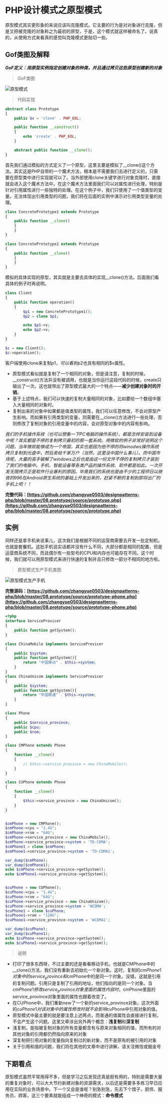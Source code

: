 # PHP设计模式之原型模式

原型模式其实更形象的来说应该叫克隆模式。它主要的行为是对对象进行克隆，但是又把被克隆的对象称之为最初的原型，于是，这个模式就这样被命名了。说真的，从使用方式来看真的感觉叫克隆模式更贴切一些。

## Gof类图及解释

***GoF定义：用原型实例指定创建对象的种类，并且通过拷贝这些原型创建新的对象***

> GoF类图

![原型模式](https://raw.githubusercontent.com/zhangyue0503/designpatterns-php/master/08.prototype/img/prototype.jpg)


> 代码实现

```php
abstract class Prototype
{
    public $v = 'clone' . PHP_EOL;

    public function __construct()
    {
        echo 'create' . PHP_EOL;
    }

    abstract public function __clone();
}
```

首先我们通过模拟的方式定义了一个原型，这里主要是模拟了__clone()这个方法。其实这是PHP自带的一个魔术方法，根本是不需要我们去进行定义的，只需要在原型类中进行实现就可以了。当外部使用clone关键字进行对象克隆时，直接就会进入这个魔术方法中。在这个魔术方法里面我们可以对属性进行处理，特别是针对引用属性进行一些独特的处理。在这个例子中，我们只使用了一个值类型的变量。无法体现出引用类型的问题，我们将在后面的实例中演示对引用类型变量的处理。

```php
class ConcretePrototype1 extends Prototype
{
    public function __clone()
    {
    }
}

class ConcretePrototype2 extends Prototype
{
    public function __clone()
    {
    }
}
```

模拟的具体实现的原型，其实就是主要去具体的实现__clone()方法。后面我们看具体的例子时再说明。

```php
class Client
{
    public function operation()
    {
        $p1 = new ConcretePrototype1();
        $p2 = clone $p1;

        echo $p1->v;
        echo $p2->v;
    }
}

$c = new Client();
$c->operation();
```

客户端使用clone来复制$p1，可以看到$p2也具有相同的$v属性。

- 原型模式看似就是复制了一个相同的对象，但是请注意，复制的时候，__construct()方法并没有被调用，也就是当你运行这段代码的时候，create只输出了一次。这也就带出了原型模式最大的一个特点——**减少创建对象时的开销**。
- 基于上述特点，我们可以快速的复制大量相同的对象，比如要给一个数组中塞入大量相同的对象时。
- 复制出来的对象中如果都是值类型的属性，我们可以任意修改，不会对原型产生影响。而如果有引用类型的变量，则需要在__clone()方法进行一些处理，否则修改了复制对象的引用变量中的内容，会对原型对象中的内容有影响。

*我们的手机操作系统（也可以想象一下PC电脑的操作系统），都是怎样安装到设备中呢？其实都是不停的复制拷贝最初的那一套系统。用微软的例子非常好说明这个问题，当年微软能够成为一个帝国，其实也是因为他不停的将winodws操作系统拷贝复制到光盘中，然后卖给千家万户（当然，这里没中国什么事儿）。而中国市场呢，大量的高手破解了windows之后也是由这一份文件不停的复制拷贝才装到了我们的电脑中。手机、智能设备等各类产品的操作系统、软件都是如此。一次开发无限拷贝正是软件行业暴利的原因。毕竟我们的系统也是由不少的工程师日以继夜的996在Android原生系统的基础上开发出来的，赶紧不断的复制到即将出厂的手机上吧！！*

**完整代码：[https://github.com/zhangyue0503/designpatterns-php/blob/master/08.prototype/source/prototype.php](https://github.com/zhangyue0503/designpatterns-php/blob/master/08.prototype/source/prototype.php)**

## 实例

同样还是拿手机来说事儿，这次我们是根据不同的运营商需要去开发一批定制机，也就是套餐机。这批手机说实话都并没有什么不同，大部分都是相同的配置，但是运营商系统不同，而且偶尔有一些型号的CPU和内存也可能存在不同。这个时候，我们就可以用原型模式来进行快速的复制并且只修改一部分不相同的地方啦。

> 原型模式生产手机类图

![原型模式生产手机](https://raw.githubusercontent.com/zhangyue0503/designpatterns-php/master/08.prototype/img/prototype-phone.jpg)


**完整源码：[https://github.com/zhangyue0503/designpatterns-php/blob/master/08.prototype/source/prototype-phone.php](https://github.com/zhangyue0503/designpatterns-php/blob/master/08.prototype/source/prototype-phone.php)**

```php
<?php
interface ServiceProvicer
{
    public function getSystem();
}

class ChinaMobile implements ServiceProvicer
{
    public $system;
    public function getSystem(){
        return "中国移动" . $this->system;
    }
}
class ChinaUnicom implements ServiceProvicer
{
    public $system;
    public function getSystem(){
        return "中国联通" . $this->system;
    }
}

class Phone 
{
    public $service_province;
    public $cpu;
    public $rom;
}

class CMPhone extends Phone
{
    function __clone()
    {
        // $this->service_province = new ChinaMobile();
    }
}

class CUPhone extends Phone
{
    function __clone()
    {
        $this->service_province = new ChinaUnicom();
    }
}


$cmPhone = new CMPhone();
$cmPhone->cpu = "1.4G";
$cmPhone->rom = "64G";
$cmPhone->service_province = new ChinaMobile();
$cmPhone->service_province->system = 'TD-CDMA';
$cmPhone1 = clone $cmPhone;
$cmPhone1->service_province->system = 'TD-CDMA1';

var_dump($cmPhone);
var_dump($cmPhone1);
echo $cmPhone->service_province->getSystem();
echo $cmPhone1->service_province->getSystem();


$cuPhone = new CUPhone();
$cuPhone->cpu = "1.4G";
$cuPhone->rom = "64G";
$cuPhone->service_province = new ChinaUnicom();
$cuPhone->service_province->system = 'WCDMA';
$cuPhone1 = clone $cuPhone;
$cuPhone1->rom = "128G";
$cuPhone1->service_province->system = 'WCDMA1';

var_dump($cuPhone);
var_dump($cuPhone1);
echo $cuPhone->service_province->getSystem();
echo $cuPhone1->service_province->getSystem();

```

> 说明

- 打印了很多东西呀，不过主要的还是看看移动手机，也就是CMPhone中的__clone()方法，我们没有重新去初始化一个新对象。这时，复制的$cmPhone1对象中的service_province和$cmPhone中的是同一个对象。没错，这就是引用的复制问题。引用只是复制了引用的地址，他们指向的是同一个对象。当$cmPhone1修改service_province对象里面的属性内容时，$cmPhone里面的service_province对象里面的属性也跟着改变了。
- 在CUPhone中，我们重新new了一个新的service_province对象。这次外面的$cuPhone1对该对象中的属性修改时就不会影响$cuPhone中引用对象的值。
- 原型模式中最主要的就是要注意上述两点，而普通的值属性会直接进行复制，不会产生这个问题。这里又牵涉出另外两个概念：**浅复制**和**深复制**
- 浅复制，是指被复制对象的所有变量都含有与原来对象相同的值，而所有的对其他对象的引用都仍然指向原来的对象
- 深复制把引用对象的变量指向复制过的新对象，而不是原有的被引用的对象
- 关于引用和值的问题，我们将在其他的文章中进行讲解，请关注微信或掘金号

## 下期看点

原型模式虽然平常用得不多，但是学习之后发现还真是挺有用的，特别是需要大量的重复对象时，可以大大节约新建对象的资源需求，以后还是需要多多练习早日应用在实际的业务场景中。下一个又会是谁呢？别急别急，先去下个馆子，厨师、服务员、顾客，这三个要素就能组成一个神奇的模式：**命令模式**